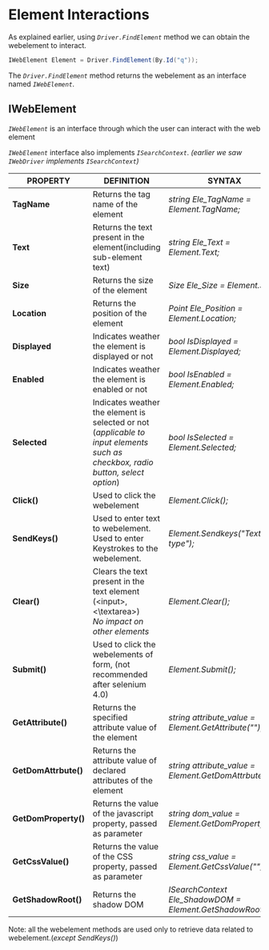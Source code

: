 # Element Interactions

As explained earlier, using *`Driver.FindElement`* method we can obtain the webelement to interact.

```CS
IWebElement Element = Driver.FindElement(By.Id("q"));
```

The *`Driver.FindElement`* method returns the webelement as an interface named *`IWebElement`*.

## IWebElement

*`IWebElement`* is an interface through which the user can interact with the web element

*`IWebElement`* interface also implements *`ISearchContext`*. *(earlier we saw `IWebDriver` implements `ISearchContext`)*

|PROPERTY|DEFINITION|SYNTAX|
|--------|----------|------|
|**TagName**| Returns the tag name of the element|*string Ele_TagName = Element.TagName;*|
|**Text**| Returns the text present in the element(including sub-element text)|*string Ele_Text = Element.Text;*|
|**Size**|Returns the size of the element|*Size Ele_Size = Element.Size;*|
|**Location**|Returns the position of the element| *Point Ele_Position = Element.Location;*|
|**Displayed**|Indicates weather the element is displayed or not | *bool IsDisplayed = Element.Displayed;*|
|**Enabled**|Indicates weather the element is enabled or not|*bool IsEnabled = Element.Enabled;*|
|**Selected**|Indicates weather the element is selected or not <br>(*applicable to input elements such as checkbox, radio button, select option*)|*bool IsSelected = Element.Selected;*|
|**Click()**|Used to click the webelement|*Element.Click();*|
|**SendKeys()**|Used to enter text to webelement.<br> Used to enter Keystrokes to the webelement.|*Element.Sendkeys("Text to type");*|
|**Clear()**|Clears the text present in the text element (\<input>,<\textarea>)<br>*No impact on other elements* |*Element.Clear();*|
|**Submit()**|Used to click the webelements of form, (not recommended after selenium 4.0)|*Element.Submit();*|
|**GetAttribute()**|Returns the specified attribute value of the element|*string attribute_value = Element.GetAttribute("");*|
|**GetDomAttrbute()**|Returns the attribute value of declared attributes of the element|*string attribute_value = Element.GetDomAttrbute("");*|
|**GetDomProperty()**|Returns the value of the javascript property, passed as parameter|*string dom_value = Element.GetDomProperty("");*|
|**GetCssValue()**|Returns the value of the CSS property, passed as parameter|*string css_value = Element.GetCssValue("");*|
|**GetShadowRoot()**|Returns the shadow DOM|*ISearchContext Ele_ShadowDOM = Element.GetShadowRoot();*|

Note: all the webelement methods are used only to retrieve data related to webelement.(*except SendKeys()*)
